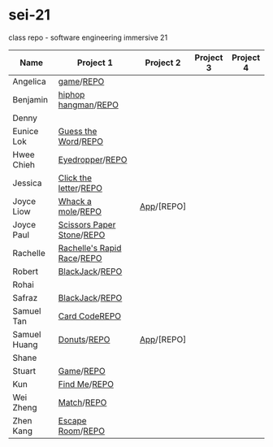 # sei-21

class repo - software engineering immersive 21

| Name | Project 1 | Project 2 | Project 3 | Project 4 |
| ---- | --------- |---------- | --------- | --------- |
|Angelica|[game](https://angelferreros.github.io/project1-game/)/[REPO](https://github.com/AngelFerreros/project1-game)|
|Benjamin|[hiphop hangman](https://benjacoblee.github.io/hiphop-hangman/)/[REPO](https://github.com/benjacoblee/hiphop-hangman)|
|Denny|
|Eunice Lok|[Guess the Word](https://prwhoeatsnonstop.github.io/guess-the-word-unit1-project/)/[REPO](https://github.com/prwhoeatsnonstop/guess-the-word-unit1-project)|
|Hwee Chieh|[Eyedropper](https://hweechieh.github.io/eyedropper/)/[REPO](https://github.com/hweechieh/eyedropper.git)|
|Jessica|[Click the letter](https://jesst8.github.io/click_the_letters/)/[REPO](https://github.com/JessT8/click_the_letters)|
|Joyce Liow|[Whack a mole](http://www.joyceliow.com/Project_1/mole.html)/[REPO](https://github.com/joycemap/Project-Whack)|[App](https://pacific-shore-10633.herokuapp.com/)/[REPO]
|Joyce Paul|[Scissors Paper Stone](https://joyce-paul.github.io/Project_1-Game/)/[REPO](https://github.com/joyce-paul/Project_1-Game)|
|Rachelle|[Rachelle's Rapid Race](https://rachellesg.github.io/rachelles-rapid-race/)/[REPO](https://github.com/rachellesg/rachelles-rapid-race)|
|Robert|[BlackJack](https://dazzling-blackjack.netlify.com/)/[REPO](https://github.com/Flashrob/Blackjack)|
|Rohai|
|Safraz|[BlackJack](https://safrazhakamali.github.io/BlackJack/)/[REPO](https://github.com/SafrazHakamali/BlackJack)|
|Samuel Tan|[Card Code](https://samtanfl.github.io/Card-Code/)[REPO](https://github.com/SamTanFL/Card-Code)|
|Samuel Huang|[Donuts](https://upieez.github.io/project-1-sei-21)/[REPO](https://github.com/upieez/project-1-sei-21)|[App](https://powerful-badlands-26853.herokuapp.com/)/[REPO]
|Shane|
|Stuart|[Game](https://laustinspayce.github.io/game-project-1/)/[REPO](https://github.com/LaustinSpayce/game-project-1)|
|Kun|[Find Me](https://tsairenkun.github.io/Project_1/)/[REPO](https://github.com/TsaiRenkun/Project_1)|
|Wei Zheng|[Match](https://weizheng1910.github.io/project1)/[REPO](https://github.com/weizheng1910/project1)|
|Zhen Kang|[Escape Room](https://lzhenkang.github.io/escape_mini_games_room/)/[REPO](https://github.com/lzhenkang/escape_mini_games_room)|
